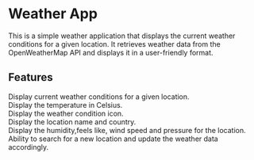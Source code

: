 # Weather App

This is a simple weather application that displays the current weather conditions for a given location. It retrieves weather data from the OpenWeatherMap API and displays it in a user-friendly format. 

## Features
Display current weather conditions for a given location.\
Display the temperature in Celsius.\
Display the weather condition icon.\
Display the location name and country.\
Display the humidity,feels like, wind speed and pressure for the location.\
Ability to search for a new location and update the weather data accordingly.

